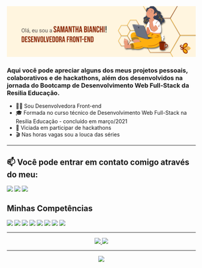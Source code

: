<img src="./Banner-GitHub.png" alt="">

<br>

### Aqui você pode apreciar alguns dos meus projetos pessoais, colaborativos e de hackathons, além dos desenvolvidos na jornada do Bootcamp de Desenvolvimento Web Full-Stack da Resilia Educação.

- 👩‍💻 Sou Desenvolvedora Front-end
- 🎓 Formada no curso técnico de Desenvolvimento Web Full-Stack na Resilia Educação - concluído em março/2021
- 🤯 Viciada em participar de hackathons
- 🎬 Nas horas vagas sou a louca das séries

--- 
## 📫 Você pode entrar em contato comigo através do meu:
 
 <a href="https://www.linkedin.com/in/sahbianchi/"><img src="https://img.shields.io/badge/-LinkedIn-%230077B5?style=for-the-badge&logo=linkedin&logoColor=white" target="_blank"></a> 
 <a href = "mailto:sahlsb2@gmail.com"><img src="https://img.shields.io/badge/Gmail-D14836?style=for-the-badge&logo=gmail&logoColor=white" target="_blank"></a>
 <a href = "https://api.whatsapp.com/send/?phone=5521971071938&text&app_absent=0"><img src="https://img.shields.io/badge/WhatsApp-25D366?style=for-the-badge&logo=whatsapp&logoColor=white"></a>
 

## Minhas Competências
<img src="https://img.shields.io/badge/HTML5-E34F26?style=for-the-badge&logo=html5&logoColor=white"> 
<img src="https://img.shields.io/badge/CSS3-1572B6?style=for-the-badge&logo=css3&logoColor=white"> 
<img src="https://img.shields.io/badge/JavaScript-323330?style=for-the-badge&logo=javascript&logoColor=F7DF1E">
<img src="https://img.shields.io/badge/React-20232A?style=for-the-badge&logo=react&logoColor=61DAFB/"> 
<img src="https://img.shields.io/badge/Bootstrap-563D7C?style=for-the-badge&logo=bootstrap&logoColor=white"> 
<img src="https://img.shields.io/badge/Node.js-43853D?style=for-the-badge&logo=node.js&logoColor=white"> 
<img src="https://img.shields.io/badge/Git-F05032?style=for-the-badge&logo=git&logoColor=white"> 
<img src="https://img.shields.io/badge/GitHub-100000?style=for-the-badge&logo=github&logoColor=white"> 

---

<div align="center">
 
  <a href="https://github.com/SahBianchi">
  <img height="150em" src="https://github-readme-stats.vercel.app/api?username=SahBianchi&show_icons=true&theme=gruvbox&include_all_commits=true&count_private=true"/>
  <img height="150em" src="https://github-readme-stats.vercel.app/api/top-langs/?username=SahBianchi&layout=compact&langs_count=7&theme=gruvbox"/>
   
</div>

 ---  
 <div align="center">

![](https://komarev.com/ghpvc/?username=SahBianchi&color=blue&style=flat)
 </div>
